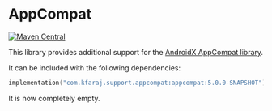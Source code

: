 # AppCompat

[![Maven Central](https://img.shields.io/maven-central/v/com.kfaraj.support.appcompat/appcompat)](https://search.maven.org/artifact/com.kfaraj.support.appcompat/appcompat)

This library provides additional support for the
[AndroidX AppCompat library](https://developer.android.com/jetpack/androidx/releases/appcompat).

It can be included with the following dependencies:

```kotlin
implementation("com.kfaraj.support.appcompat:appcompat:5.0.0-SNAPSHOT")
```

It is now completely empty.
